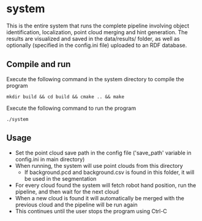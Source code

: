 # system
This is the entire system that runs the complete pipeline involving object identification, localization, point cloud merging and hint generation. The results are visualized and saved in the data/results/ folder, as well as optionally (specified in the config.ini file) uploaded to an RDF database. 

## Compile and run
Execute the following command in the system directory to compile the program
```
mkdir build && cd build && cmake .. && make
```
Execute the following command to run the program
```
./system
```

## Usage
* Set the point cloud save path in the config file ('save_path' variable in config.ini in main directory)
* When running, the system will use point clouds from this directory
	* If background.pcd and background.csv is found in this folder, it will be used in the segmentation
* For every cloud found the system will fetch robot hand position, run the pipeline, and then wait for the next cloud
* When a new cloud is found it will automatically be merged with the previous cloud and the pipeline will be run again
* This continues until the user stops the program using Ctrl-C
